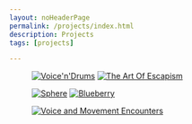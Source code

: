 ```yaml
---
layout: noHeaderPage
permalink: /projects/index.html
description: Projects
tags: [projects]

---
```


<figure class="half">
    <a href="{{ site.url }}/voicendrums"><img src="{{ site.url }}/images/voicendrumscover2" alt="Voice'n'Drums"></a>
    <a href="{{ site.url }}/theartofescapism"><img src="{{ site.url }}/images/TAOE cd cover.jpg" alt="The Art Of Escapism"></a>   
</figure>

<figure class="half">
    <a href="{{ site.url }}/sphere"><img src="{{ site.url }}/images/Sphere icon1.jpg" alt="Sphere"></a>
    <a href="{{ site.url }}/blueberry"><img src="{{ site.url }}/images/blueberry new icon.jpg" alt="Blueberry"></a>
</figure>

<figure class="half">
    <a href="{{ site.url }}/voiceandmovement"><img src="{{ site.url }}/images/voice&movement icon.jpg" alt="Voice and Movement Encounters"></a>
</figure>


